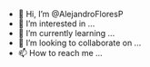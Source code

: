 - 👋 Hi, I’m @AlejandroFloresP
- 👀 I’m interested in ...
- 🌱 I’m currently learning ...
- 💞️ I’m looking to collaborate on ...
- 📫 How to reach me ...

<!---
AlejandroFloresP/AlejandroFloresP is a ✨ special ✨ repository because its `README.md` (this file) appears on your GitHub profile.
You can click the Preview link to take a look at your changes.
--->
